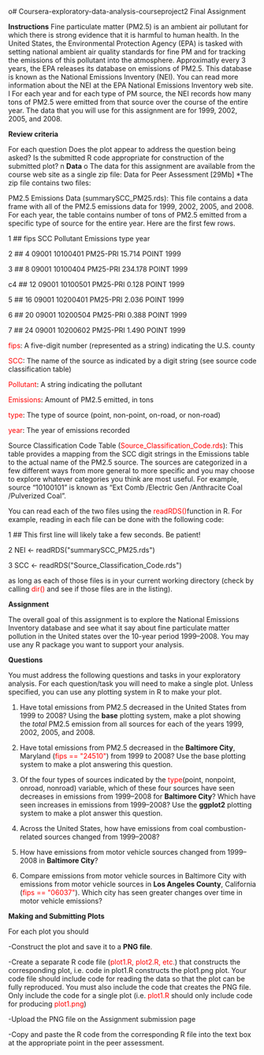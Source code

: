 
o# Coursera-exploratory-data-analysis-courseproject2
Final Assignment

**Instructions**
Fine particulate matter (PM2.5) is an ambient air pollutant for which there is strong evidence that it is harmful to human health. In the United States, the Environmental Protection Agency (EPA) is tasked with setting national ambient air quality standards for fine PM and for tracking the emissions of this pollutant into the atmosphere. Approximatly every 3 years, the EPA releases its database on emissions of PM2.5. This database is known as the National Emissions Inventory (NEI). You can read more information about the NEI at the EPA National Emissions Inventory web site.
l
For each year and for each type of PM source, the NEI records how many tons of PM2.5 were emitted from that source over the course of the entire year. The data that you will use for this assignment are for 1999, 2002, 2005, and 2008.

**Review criteria**

For each question
Does the plot appear to address the question being asked?
Is the submitted R code appropriate for construction of the submitted plot?
n
**Data**
o
The data for this assignment are available from the course web site as a single zip file:
Data for Peer Assessment [29Mb]
*The zip file contains two files:

PM2.5 Emissions Data (summarySCC_PM25.rds): This file contains a data frame with all of the PM2.5 emissions data for 1999, 2002, 2005, and 2008. For each year, the table contains number of tons of PM2.5 emitted from a specific type of source for the entire year. Here are the first few rows.

1 ##     fips      SCC Pollutant Emissions  type year

2 ## 4  09001 10100401  PM25-PRI    15.714 POINT 1999

3 ## 8  09001 10100404  PM25-PRI   234.178 POINT 1999

c4 ## 12 09001 10100501  PM25-PRI     0.128 POINT 1999

5 ## 16 09001 10200401  PM25-PRI     2.036 POINT 1999

6 ## 20 09001 10200504  PM25-PRI     0.388 POINT 1999

7 ## 24 09001 10200602  PM25-PRI     1.490 POINT 1999

<span style="color:red">fips</span>: A five-digit number (represented as a string) indicating the U.S. county

<span style="color:red">SCC</span>: The name of the source as indicated by a digit string (see source code classification table)

<span style="color:red">Pollutant</span>: A string indicating the pollutant

<span style="color:red">Emissions</span>: Amount of PM2.5 emitted, in tons

<span style="color:red">type</span>: The type of source (point, non-point, on-road, or non-road)

<span style="color:red">year</span>: The year of emissions recorded

Source Classification Code Table (<span style="color:red">Source_Classification_Code.rds</span>): This table provides a mapping from the SCC digit strings in the Emissions table to the actual name of the PM2.5 source. The sources are categorized in a few different ways from more general to more specific and you may choose to explore whatever categories you think are most useful. For example, source “10100101” is known as “Ext Comb /Electric Gen /Anthracite Coal /Pulverized Coal”.

You can read each of the two files using the 
<span style="color:red">readRDS()</span>function in R. For example, reading in each file can be done with the following code:

1 ## This first line will likely take a few seconds. Be patient!

2 NEI <- readRDS("summarySCC_PM25.rds")

3 SCC <- readRDS("Source_Classification_Code.rds")

as long as each of those files is in your current working directory (check by calling <span style="color:red">dir()</span> and see if those files are in the listing).

**Assignment**

The overall goal of this assignment is to explore the National Emissions Inventory database and see what it say about fine particulate matter pollution in the United states over the 10-year period 1999–2008. You may use any R package you want to support your analysis.

**Questions**

You must address the following questions and tasks in your exploratory analysis. For each question/task you will need to make a single plot. Unless specified, you can use any plotting system in R to make your plot.

1. Have total emissions from PM2.5 decreased in the United States from 1999 to 2008? Using the **base** plotting system, make a plot showing the *total* PM2.5 emission from all sources for each of the years 1999, 2002, 2005, and 2008.

2. Have total emissions from PM2.5 decreased in the **Baltimore City**, Maryland (<span style="color:red">fips == "24510"</span>) from 1999 to 2008? Use the base plotting system to make a plot answering this question.

3. Of the four types of sources indicated by the <span style="color:red">type</span>(point, nonpoint, onroad, nonroad) variable, which of these four sources have seen decreases in emissions from 1999–2008 for **Baltimore City**? Which have seen increases in emissions from 1999–2008? Use the **ggplot2** plotting system to make a plot answer this question.

4. Across the United States, how have emissions from coal combustion-related sources changed from 1999–2008?

5. How have emissions from motor vehicle sources changed from 1999–2008 in **Baltimore City**?

6. Compare emissions from motor vehicle sources in Baltimore City with emissions from motor vehicle sources in **Los Angeles County**, California (<span style="color:red">fips == "06037"</span>). Which city has seen greater changes over time in motor vehicle emissions?

**Making and Submitting Plots**

For each plot you should

-Construct the plot and save it to a **PNG file**.

-Create a separate R code file (<span style="color:red">plot1.R, plot2.R, etc.</span>) that constructs the corresponding plot, i.e. code in plot1.R constructs the plot1.png plot. Your code file should include code for reading the data so that the plot can be fully reproduced. You must also include the code that creates the PNG file. Only include the code for a single plot (i.e. <span style="color:red">plot1.R</span> should only include code for producing <span style="color:red">plot1.png</span>)

-Upload the PNG file on the Assignment submission page

-Copy and paste the R code from the corresponding R file into the text box at the appropriate point in the peer assessment.
